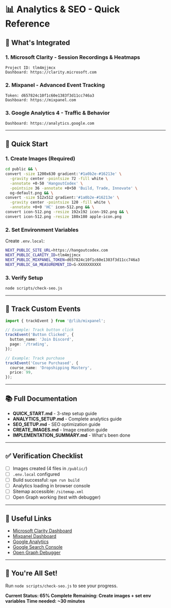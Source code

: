 # 📊 Analytics & SEO - Quick Reference

## 🎯 What's Integrated

### 1. **Microsoft Clarity** - Session Recordings & Heatmaps
```
Project ID: tlm4mjjmcx
Dashboard: https://clarity.microsoft.com
```

### 2. **Mixpanel** - Advanced Event Tracking
```
Token: d657824c10f1c60e1383f3d11cc746a3
Dashboard: https://mixpanel.com
```

### 3. **Google Analytics 4** - Traffic & Behavior
```
Dashboard: https://analytics.google.com
```

---

## 🚀 Quick Start

### 1. Create Images (Required)
```bash
cd public && \
convert -size 1200x630 gradient:'#1a0b2e-#16213e' \
  -gravity center -pointsize 72 -fill white \
  -annotate +0-50 'HangoutCodex' \
  -pointsize 36 -annotate +0+50 'Build, Trade, Innovate' \
  og-default.png && \
convert -size 512x512 gradient:'#1a0b2e-#16213e' \
  -gravity center -pointsize 120 -fill white \
  -annotate +0+0 'HC' icon-512.png && \
convert icon-512.png -resize 192x192 icon-192.png && \
convert icon-512.png -resize 180x180 apple-icon.png
```

### 2. Set Environment Variables
Create `.env.local`:
```bash
NEXT_PUBLIC_SITE_URL=https://hangoutcodex.com
NEXT_PUBLIC_CLARITY_ID=tlm4mjjmcx
NEXT_PUBLIC_MIXPANEL_TOKEN=d657824c10f1c60e1383f3d11cc746a3
NEXT_PUBLIC_GA_MEASUREMENT_ID=G-XXXXXXXXXX
```

### 3. Verify Setup
```bash
node scripts/check-seo.js
```

---

## 📝 Track Custom Events

```typescript
import { trackEvent } from '@/lib/mixpanel';

// Example: Track button click
trackEvent('Button Clicked', {
  button_name: 'Join Discord',
  page: '/trading',
});

// Example: Track purchase
trackEvent('Course Purchased', {
  course_name: 'Dropshipping Mastery',
  price: 99,
});
```

---

## 📚 Full Documentation

- **QUICK_START.md** - 3-step setup guide
- **ANALYTICS_SETUP.md** - Complete analytics guide
- **SEO_SETUP.md** - SEO optimization guide
- **CREATE_IMAGES.md** - Image creation guide
- **IMPLEMENTATION_SUMMARY.md** - What's been done

---

## ✅ Verification Checklist

- [ ] Images created (4 files in `/public/`)
- [ ] `.env.local` configured
- [ ] Build successful: `npm run build`
- [ ] Analytics loading in browser console
- [ ] Sitemap accessible: `/sitemap.xml`
- [ ] Open Graph working (test with debugger)

---

## 🔗 Useful Links

- [Microsoft Clarity Dashboard](https://clarity.microsoft.com)
- [Mixpanel Dashboard](https://mixpanel.com)
- [Google Analytics](https://analytics.google.com)
- [Google Search Console](https://search.google.com/search-console)
- [Open Graph Debugger](https://www.opengraph.xyz/)

---

## 🎉 You're All Set!

Run `node scripts/check-seo.js` to see your progress.

**Current Status: 65% Complete**
**Remaining: Create images + set env variables**
**Time needed: ~30 minutes**